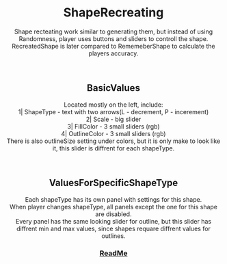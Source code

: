 <h1 align="center">ShapeRecreating</h1>
<p align="center">
Shape recteating work similar to generating them, but instead of using Randomness, player uses buttons and sliders to controll the shape.<br>
  RecreatedShape is later compared to RememeberShape to calculate the players accuracy.
</p>


<br>
<h2 align="center">BasicValues</h2>
<p align="center">
Located mostly on the left, include:<br>
1| ShapeType - text with two arrows(L - decrement, P - incerement)<br>
2| Scale - big slider<br>
3| FillColor - 3 small sliders (rgb)<br> 
4| OutlineColor - 3 small sliders (rgb)<br> 
There is also outlineSize setting under colors, but it is only make to look like it, this slider is diffrent for each shapeType.
</p>


<br>
<h2 align="center">ValuesForSpecificShapeType</h2>
<p align="center">
Each shapeType has its own panel with settings for this shape.<br>
  When player changes shapeType, all panels except the one for this shape are disabled.<br>
Every panel has the same looking slider for outline, but this slider has diffrent min and max values, since shapes requare diffrent values for outlines.
</p>




<h3 align="center">
  <a href="README.md">ReadMe</a>
</h3>
